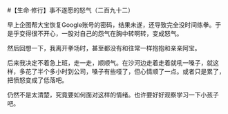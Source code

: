 #【生命⋅修行】事不遂愿的怒气（二百九十二）

早上企图帮大宝恢复Google账号的密码，结果未遂，还导致完全没时间练拳。于是乎变得很不开心，一股对自己的怨气在胸中转啊转，变成怒气。

然后回想一下，我离开拳场时，甚至都没有和往常一样抱抱和亲亲阿宝。

后来我决定不着急上班，走一走，顺顺气。在沙河边走着走着就吼一嗓子，就这样，多花了半个多小时到公司，嗓子有些哑了，但心情顺了一点。或者只是累了，把愤怒变成了低落吧。

仍然不是太清楚，究竟要如何面对这样的情绪。也许要好好观察学习一下小孩子吧。